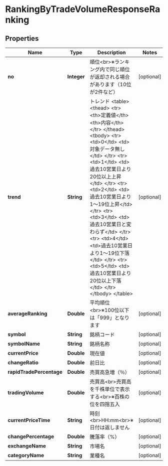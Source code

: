 # RankingByTradeVolumeResponseRanking

## Properties
Name | Type | Description | Notes
------------ | ------------- | ------------- | -------------
**no** | **Integer** | 順位&lt;br&gt;※ランキング内で同じ順位が返却される場合があります（10位が2件など） |  [optional]
**trend** | **String** | トレンド &lt;table&gt;     &lt;thead&gt;         &lt;tr&gt;             &lt;th&gt;定義値&lt;/th&gt;             &lt;th&gt;内容&lt;/th&gt;         &lt;/tr&gt;     &lt;/thead&gt;     &lt;tbody&gt;         &lt;tr&gt;             &lt;td&gt;0&lt;/td&gt;             &lt;td&gt;対象データ無し&lt;/td&gt;         &lt;/tr&gt;         &lt;tr&gt;             &lt;td&gt;1&lt;/td&gt;             &lt;td&gt;過去10営業日より20位以上上昇&lt;/td&gt;         &lt;/tr&gt;         &lt;tr&gt;             &lt;td&gt;2&lt;/td&gt;             &lt;td&gt;過去10営業日より1～19位上昇&lt;/td&gt;         &lt;/tr&gt;         &lt;tr&gt;             &lt;td&gt;3&lt;/td&gt;             &lt;td&gt;過去10営業日と変わらず&lt;/td&gt;         &lt;/tr&gt;         &lt;tr&gt;             &lt;td&gt;4&lt;/td&gt;             &lt;td&gt;過去10営業日より1～19位下落&lt;/td&gt;         &lt;/tr&gt;         &lt;tr&gt;             &lt;td&gt;5&lt;/td&gt;             &lt;td&gt;過去10営業日より20位以上下落&lt;/td&gt;         &lt;/tr&gt;     &lt;/tbody&gt; &lt;/table&gt; |  [optional]
**averageRanking** | **Double** | 平均順位&lt;br&gt;※100位以下は「999」となります |  [optional]
**symbol** | **String** | 銘柄コード |  [optional]
**symbolName** | **String** | 銘柄名称 |  [optional]
**currentPrice** | **Double** | 現在値 |  [optional]
**changeRatio** | **Double** | 前日比 |  [optional]
**rapidTradePercentage** | **Double** | 売買高急増（％） |  [optional]
**tradingVolume** | **Double** | 売買高&lt;br&gt;売買高を千株単位で表示する&lt;br&gt;※百株の位を四捨五入 |  [optional]
**currentPriceTime** | **String** | 時刻&lt;br&gt;HH:mm&lt;br&gt;※日付は返しません |  [optional]
**changePercentage** | **Double** | 騰落率（%） |  [optional]
**exchangeName** | **String** | 市場名 |  [optional]
**categoryName** | **String** | 業種名 |  [optional]
